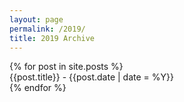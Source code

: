```yaml
---
layout: page
permalink: /2019/
title: 2019 Archive
---
```



<div id="archives">
  {% for post in site.posts %}
  <article class="archive-item">
    {{post.title}} - {{post.date | date = %Y}}
  </article>
  {% endfor %}
</div>
